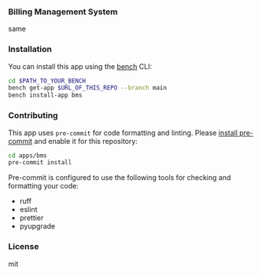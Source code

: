 ### Billing Management System

same

### Installation

You can install this app using the [bench](https://github.com/frappe/bench) CLI:

```bash
cd $PATH_TO_YOUR_BENCH
bench get-app $URL_OF_THIS_REPO --branch main
bench install-app bms
```

### Contributing

This app uses `pre-commit` for code formatting and linting. Please [install pre-commit](https://pre-commit.com/#installation) and enable it for this repository:

```bash
cd apps/bms
pre-commit install
```

Pre-commit is configured to use the following tools for checking and formatting your code:

- ruff
- eslint
- prettier
- pyupgrade

### License

mit
